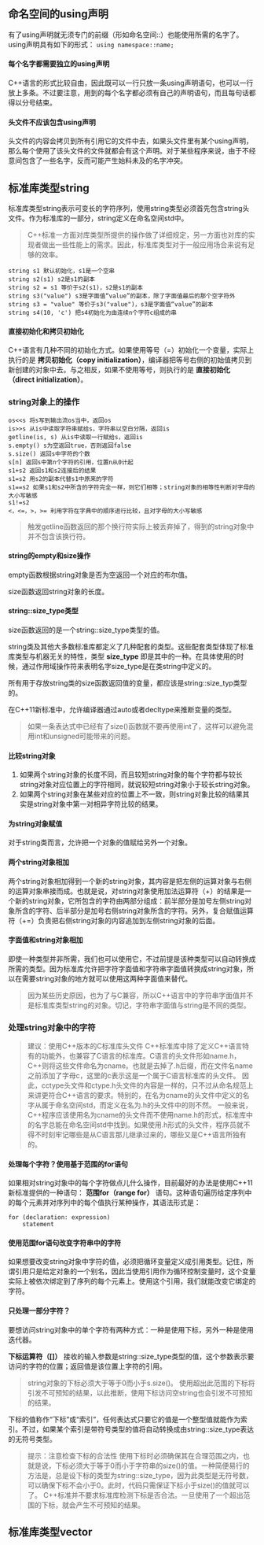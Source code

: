 ## 命名空间的using声明

有了using声明就无须专门的前缀（形如命名空间::）也能使用所需的名字了。using声明具有如下的形式：
`using namespace::name;`

#### 每个名字都需要独立的using声明

C++语言的形式比较自由，因此既可以一行只放一条using声明语句，也可以一行放上多条。不过要注意，用到的每个名字都必须有自己的声明语句，而且每句话都得以分号结束。

#### 头文件不应该包含using声明

头文件的内容会拷贝到所有引用它的文件中去，如果头文件里有某个using声明，那么每个使用了该头文件的文件就都会有这个声明。对于某些程序来说，由于不经意间包含了一些名字，反而可能产生始料未及的名字冲突。

## 标准库类型string

标准库类型string表示可变长的字符序列，使用string类型必须首先包含string头文件。作为标准库的一部分，string定义在命名空间std中。

> C++标准一方面对库类型所提供的操作做了详细规定，另一方面也对库的实现者做出一些性能上的需求。因此，标准库类型对于一般应用场合来说有足够的效率。

```
string s1 默认初始化，s1是一个空串
string s2(s1) s2是s1的副本
string s2 = s1 等价于s2(s1)，s2是s1的副本
string s3("value") s3是字面值“value”的副本，除了字面值最后的那个空字符外
string s3 = "value" 等价于s3("value")，s3是字面值“value”的副本
string s4(10, 'c') 把s4初始化为由连续n个字符c组成的串
```

#### 直接初始化和拷贝初始化

C++语言有几种不同的初始化方式。如果使用等号（=）初始化一个变量，实际上执行的是 **拷贝初始化（copy initialization）**，编译器把等号右侧的初始值拷贝到新创建的对象中去。与之相反，如果不使用等号，则执行的是 **直接初始化（direct initialization）**。

### string对象上的操作

```
os<<s 将s写到输出流os当中，返回os
is>>s 从is中读取字符串赋给s，字符串以空白分隔，返回is
getline(is, s) 从is中读取一行赋给s，返回is
s.empty() s为空返回true，否则返回false
s.size() 返回s中字符的个数
s[n] 返回s中第n个字符的引用，位置n从0计起
s1+s2 返回s1和s2连接后的结果
s1=s2 用s2的副本代替s1中原来的字符
s1==s2 如果s1和s2中所含的字符完全一样，则它们相等；string对象的相等性判断对字母的大小写敏感
s1!=s2
<，<=，>，>= 利用字符在字典中的顺序进行比较，且对字母的大小写敏感
```

> 触发getline函数返回的那个换行符实际上被丢弃掉了，得到的string对象中并不包含该换行符。

#### string的empty和size操作

empty函数根据string对象是否为空返回一个对应的布尔值。

size函数返回string对象的长度。

#### string::size_type类型

size函数返回的是一个string::size_type类型的值。

string类及其他大多数标准库都定义了几种配套的类型。这些配套类型体现了标准库类型与机器无关的特性，类型 **size_type** 即是其中的一种。在具体使用的时候，通过作用域操作符来表明名字size_type是在类string中定义的。

所有用于存放string类的size函数返回值的变量，都应该是string::size_typ类型的。

在C++11新标准中，允许编译器通过auto或者decltype来推断变量的类型。

> 如果一条表达式中已经有了size()函数就不要再使用int了，这样可以避免混用int和unsigned可能带来的问题。

#### 比较string对象

1. 如果两个string对象的长度不同，而且较短string对象的每个字符都与较长string对象对应位置上的字符相同，就说较短string对象小于较长string对象。
2. 如果两个string对象在某些对应的位置上不一致，则string对象比较的结果其实是string对象中第一对相异字符比较的结果。

#### 为string对象赋值

对于string类而言，允许把一个对象的值赋给另外一个对象。

#### 两个string对象相加

两个string对象相加得到一个新的string对象，其内容是把左侧的运算对象与右侧的运算对象串接而成。也就是说，对string对象使用加法运算符（+）的结果是一个新的string对象，它所包含的字符由两部分组成：前半部分是加号左侧string对象所含的字符、后半部分是加号右侧string对象所含的字符。另外，复合赋值运算符（+=）负责把右侧string对象的内容追加到左侧string对象的后面。

#### 字面值和string对象相加

即使一种类型并非所需，我们也可以使用它，不过前提是该种类型可以自动转换成所需的类型。因为标准库允许把字符字面值和字符串字面值转换成string对象，所以在需要string对象的地方就可以使用这两种字面值来替代。

> 因为某些历史原因，也为了与C兼容，所以C++语言中的字符串字面值并不是标准库类型string的对象。切记，字符串字面值与string是不同的类型。

### 处理string对象中的字符

> 建议：使用C++版本的C标准库头文件
> C++标准库中除了定义C++语言特有的功能外，也兼容了C语言的标准库。C语言的头文件形如name.h，C++则将这些文件命名为cname。也就是去掉了.h后缀，而在文件名name之前添加了字母c，这里的c表示这是一个属于C语言标准库的头文件。
> 因此，cctype头文件和ctype.h头文件的内容是一样的，只不过从命名规范上来讲更符合C++语言的要求。特别的，在名为cname的头文件中定义的名字从属于命名空间std，而定义在名为.h的头文件中的则不然。
> 一般来说，C++程序应该使用名为cname的头文件而不使用name.h的形式，标准库中的名字总能在命名空间std中找到。如果使用.h形式的头文件，程序员就不得不时刻牢记哪些是从C语言那儿继承过来的，哪些又是C++语言所独有的。

#### 处理每个字符？使用基于范围的for语句

如果相对string对象中的每个字符做点儿什么操作，目前最好的办法是使用C++11新标准提供的一种语句： **范围for（range for）** 语句。这种语句遍历给定序列中的每个元素并对序列中的每个值执行某种操作，其语法形式是：
```
for (declaration: expression)
	statement
```

#### 使用范围for语句改变字符串中的字符

如果想要改变string对象中字符的值，必须把循环变量定义成引用类型。记住，所谓引用只是给定对象的一个别名，因此当使用引用作为循环控制变量时，这个变量实际上被依次绑定到了序列的每个元素上。使用这个引用，我们就能改变它绑定的字符。

#### 只处理一部分字符？

要想访问string对象中的单个字符有两种方式：一种是使用下标，另外一种是使用迭代器。

**下标运算符（[]）** 接收的输入参数是string::size_type类型的值，这个参数表示要访问的字符的位置；返回值是该位置上字符的引用。

> string对象的下标必须大于等于0而小于s.size()。
> 使用超出此范围的下标将引发不可预知的结果，以此推断，使用下标访问空string也会引发不可预知的结果。

下标的值称作“下标”或“索引”，任何表达式只要它的值是一个整型值就能作为索引。不过，如果某个索引是带符号类型的值将自动转换成由string::size_type表达的无符号类型。

> 提示：注意检查下标的合法性
> 使用下标时必须确保其在合理范围之内，也就是说，下标必须大于等于0而小于字符串的size()的值。一种简便易行的方法是，总是设下标的类型为string::size_type，因为此类型是无符号数，可以确保下标不会小于0。此时，代码只需保证下标小于size()的值就可以了。
> C++标准并不要求标准库检测下标是否合法。一旦使用了一个超出范围的下标，就会产生不可预知的结果。

## 标准库类型vector


